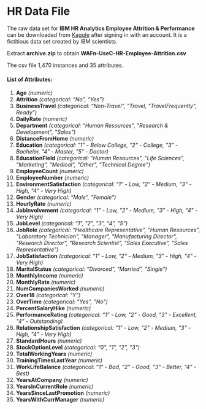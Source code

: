 # HR Data File

The raw data set for **IBM HR Analytics Employee Attrition & Performance** can be downloaded from [Kaggle](https://www.kaggle.com/pavansubhasht/ibm-hr-analytics-attrition-dataset/data) after signing in with an account. It is a fictitious data set created by IBM scientists.

Extract **archive.zip** to obtain **WAFn-UseC-HR-Employee-Attrition.csv**

The csv file 1,470 instances and 35 attributes.

#### List of Attributes:

1. **Age** *(numeric)*
2. **Attrition** *(categorical: “No”, “Yes”)*
3. **BusinessTravel** *(categorical: “Non-Travel”, “Travel, "TravelFrequently", Ready”)*
4. **DailyRate** *(numeric)*
5. **Department** *(categorical: “Human Resources”, "Research & Development", "Sales")*
6. **DistanceFromHome** *(numeric)*
7. **Education** *(categorical: "1" - Below College, "2" - College, "3" - Bachelor, "4" - Master, "5" - Doctor)*
8. **EducationField** *(categorical: “Human Resources”, "Life Sciences", "Marketing", "Medical", "Other", "Technical Degree")*
9. **EmployeeCount** *(numeric)*
10. **EmployeeNumber** *(numeric)*
11. **EnvironmentSatisfaction** *(categorical: “1” - Low, "2" - Medium, "3" - High, "4" - Very High)*
12. **Gender** *(categorical: “Male”, "Female")*
13. **HourlyRate** *(numeric)*
14. **JobInvolvement** *(categorical: “1” - Low, "2" - Medium, "3" - High, "4" - Very High)*
15. **JobLevel** *(categorical: “1”, "2", "3", "4", "5")*
16. **JobRole** *(categorical: “Healthcare Representative”, "Human Resources", "Laboratory Technician", "Manager", "Manufacturing Director", "Research Director", "Research Scientist", "Sales Executive", "Sales Representative")*
17. **JobSatisfaction** *(categorical: “1” - Low, "2" - Medium, "3" - High, "4" - Very High)*
18. **MaritalStatus** *(categorical: “Divorced”, "Married", "Single")*
19. **MonthlyIncome** *(numeric)*
20. **MonthlyRate** *(numeric)*
21. **NumCompaniesWorked** *(numeric)*
22. **Over18** *(categorical: “Y”)*
23. **OverTime** *(categorical: “Yes”, "No")*
24. **PercentSalaryHike** *(numeric)*
25. **PerformanceRating** *(categorical: “1” - Low, "2" - Good, "3" - Excellent, "4" - Outstanding)*
26. **RelationshipSatisfaction** *(categorical: “1” - Low, "2" - Medium, "3" - High, "4" - Very High)*
27. **StandardHours** *(numeric)*
28. **StockOptionLevel** *(categorical: “0”, "1", "2", "3")*
29. **TotalWorkingYears** *(numeric)*
30. **TrainingTimesLastYear** *(numeric)*
31. **WorkLifeBalance** *(categorical: “1” - Bad, "2" - Good, "3" - Better, "4" - Best)*
32. **YearsAtCompany** *(numeric)*
33. **YearsInCurrentRole** *(numeric)*
34. **YearsSinceLastPromotion** *(numeric)*
35. **YearsWithCurrManager** *(numeric)*